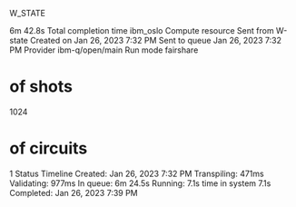 W_STATE

6m 42.8s
Total completion time
ibm_oslo
Compute resource
Sent from
W-state
Created on
Jan 26, 2023 7:32 PM
Sent to queue
Jan 26, 2023 7:32 PM
Provider
ibm-q/open/main
Run mode
fairshare
# of shots
1024
# of circuits
1
Status Timeline
Created: Jan 26, 2023 7:32 PM
Transpiling: 471ms
Validating: 977ms
In queue: 6m 24.5s
Running: 7.1s
time in system 7.1s
Completed: Jan 26, 2023 7:39 PM
